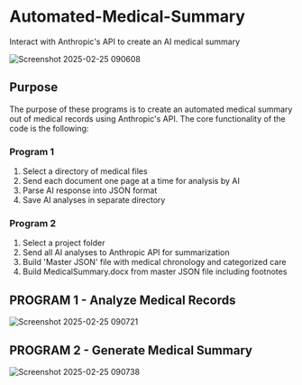 # Automated-Medical-Summary
Interact with Anthropic's API to create an AI medical summary

![Screenshot 2025-02-25 090608](https://github.com/user-attachments/assets/6c0179d4-e279-44de-9ccf-d19ed3c2d317)

## Purpose
The purpose of these programs is to create an automated medical summary out of medical records using Anthropic's API.
The core functionality of the code is the following:

### Program 1
1. Select a directory of medical files
2. Send each document one page at a time for analysis by AI
3. Parse AI response into JSON format
4. Save AI analyses in separate directory

### Program 2
1. Select a project folder
2. Send all AI analyses to Anthropic API for summarization
3. Build 'Master JSON' file with medical chronology and categorized care
4. Build MedicalSummary.docx from master JSON file including footnotes

## PROGRAM 1 - Analyze Medical Records
![Screenshot 2025-02-25 090721](https://github.com/user-attachments/assets/ff43a876-818c-440d-a762-015ee7d41b55)

## PROGRAM 2 - Generate Medical Summary
![Screenshot 2025-02-25 090738](https://github.com/user-attachments/assets/ce3df3e9-eab1-42e4-9684-c713b6228a53)

